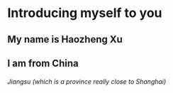 # Introducing myself to you

## My name is Haozheng Xu

## I am from China

###### Jiangsu (which is a province really close to Shanghai)

